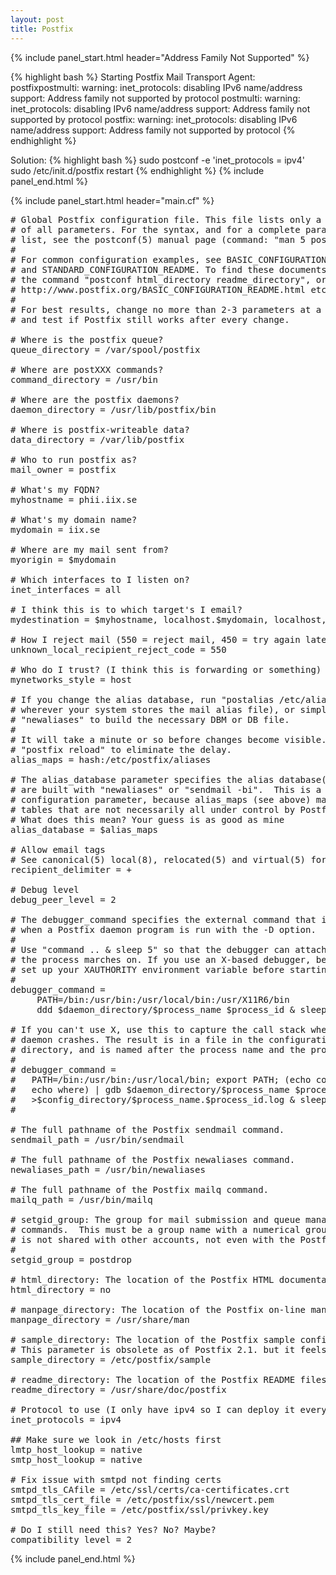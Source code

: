 ```yaml
---
layout: post
title: Postfix
---
```


{% include panel_start.html header="Address Family Not Supported" %}

{% highlight bash %}
Starting Postfix Mail Transport Agent: postfixpostmulti: warning:
inet_protocols: disabling IPv6 name/address support: Address family not supported by protocol
postmulti: warning: inet_protocols: disabling IPv6 name/address support: Address family not supported by protocol
postfix: warning: inet_protocols: disabling IPv6 name/address support: Address family not supported by protocol
{% endhighlight %}

Solution:
{% highlight bash %}
sudo postconf -e 'inet_protocols = ipv4'
sudo /etc/init.d/postfix restart
{% endhighlight %}
{% include panel_end.html %}

{% include panel_start.html header="main.cf" %}
<pre>
# Global Postfix configuration file. This file lists only a subset
# of all parameters. For the syntax, and for a complete parameter
# list, see the postconf(5) manual page (command: "man 5 postconf").
#
# For common configuration examples, see BASIC_CONFIGURATION_README
# and STANDARD_CONFIGURATION_README. To find these documents, use
# the command "postconf html_directory readme_directory", or go to
# http://www.postfix.org/BASIC_CONFIGURATION_README.html etc.
#
# For best results, change no more than 2-3 parameters at a time,
# and test if Postfix still works after every change.

# Where is the postfix queue?
queue_directory = /var/spool/postfix

# Where are postXXX commands?
command_directory = /usr/bin

# Where are the postfix daemons?
daemon_directory = /usr/lib/postfix/bin

# Where is postfix-writeable data?
data_directory = /var/lib/postfix

# Who to run postfix as?
mail_owner = postfix

# What's my FQDN?
myhostname = phii.iix.se

# What's my domain name?
mydomain = iix.se

# Where are my mail sent from?
myorigin = $mydomain

# Which interfaces to I listen on?
inet_interfaces = all

# I think this is to which target's I email?
mydestination = $myhostname, localhost.$mydomain, localhost, $mydomain

# How I reject mail (550 = reject mail, 450 = try again later)
unknown_local_recipient_reject_code = 550

# Who do I trust? (I think this is forwarding or something)
mynetworks_style = host

# If you change the alias database, run "postalias /etc/aliases" (or
# wherever your system stores the mail alias file), or simply run
# "newaliases" to build the necessary DBM or DB file.
#
# It will take a minute or so before changes become visible.  Use
# "postfix reload" to eliminate the delay.
alias_maps = hash:/etc/postfix/aliases

# The alias_database parameter specifies the alias database(s) that
# are built with "newaliases" or "sendmail -bi".  This is a separate
# configuration parameter, because alias_maps (see above) may specify
# tables that are not necessarily all under control by Postfix.
# What does this mean? Your guess is as good as mine
alias_database = $alias_maps

# Allow email tags
# See canonical(5) local(8), relocated(5) and virtual(5) for effects
recipient_delimiter = +

# Debug level
debug_peer_level = 2

# The debugger_command specifies the external command that is executed
# when a Postfix daemon program is run with the -D option.
#
# Use "command .. & sleep 5" so that the debugger can attach before
# the process marches on. If you use an X-based debugger, be sure to
# set up your XAUTHORITY environment variable before starting Postfix.
#
debugger_command =
	 PATH=/bin:/usr/bin:/usr/local/bin:/usr/X11R6/bin
	 ddd $daemon_directory/$process_name $process_id & sleep 5

# If you can't use X, use this to capture the call stack when a
# daemon crashes. The result is in a file in the configuration
# directory, and is named after the process name and the process ID.
#
# debugger_command =
#	PATH=/bin:/usr/bin:/usr/local/bin; export PATH; (echo cont;
#	echo where) | gdb $daemon_directory/$process_name $process_id 2>&1
#	>$config_directory/$process_name.$process_id.log & sleep 5
#

# The full pathname of the Postfix sendmail command.
sendmail_path = /usr/bin/sendmail

# The full pathname of the Postfix newaliases command.
newaliases_path = /usr/bin/newaliases

# The full pathname of the Postfix mailq command.
mailq_path = /usr/bin/mailq

# setgid_group: The group for mail submission and queue management
# commands.  This must be a group name with a numerical group ID that
# is not shared with other accounts, not even with the Postfix account.
#
setgid_group = postdrop

# html_directory: The location of the Postfix HTML documentation.
html_directory = no

# manpage_directory: The location of the Postfix on-line manual pages.
manpage_directory = /usr/share/man

# sample_directory: The location of the Postfix sample configuration files.
# This parameter is obsolete as of Postfix 2.1. but it feels nice to keep it
sample_directory = /etc/postfix/sample

# readme_directory: The location of the Postfix README files.
readme_directory = /usr/share/doc/postfix

# Protocol to use (I only have ipv4 so I can deploy it everywhere)
inet_protocols = ipv4

## Make sure we look in /etc/hosts first
lmtp_host_lookup = native
smtp_host_lookup = native

# Fix issue with smtpd not finding certs
smtpd_tls_CAfile = /etc/ssl/certs/ca-certificates.crt
smtpd_tls_cert_file = /etc/postfix/ssl/newcert.pem
smtpd_tls_key_file = /etc/postfix/ssl/privkey.key

# Do I still need this? Yes? No? Maybe?
compatibility_level = 2
</pre>
{% include panel_end.html %}
